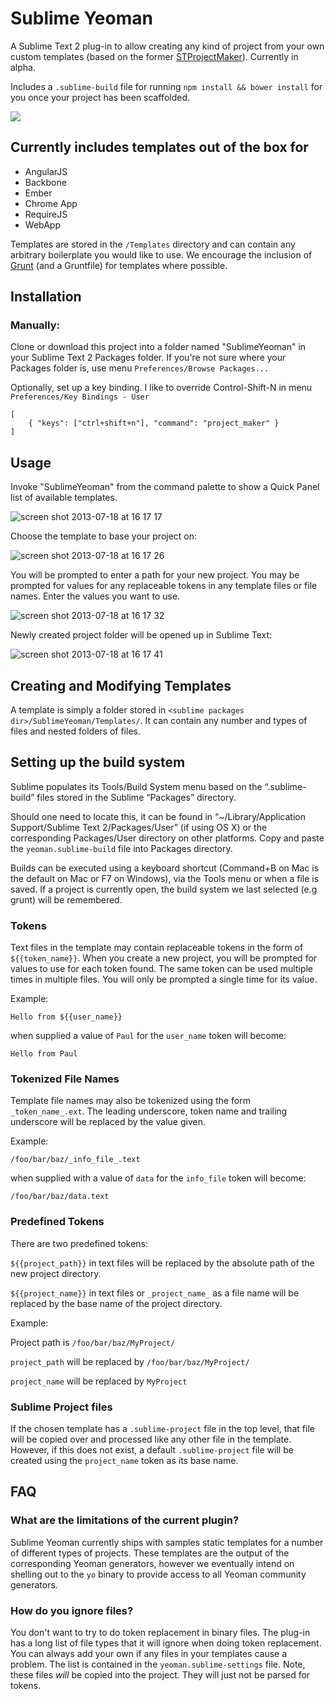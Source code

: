 Sublime Yeoman
===================

A Sublime Text 2 plug-in to allow creating any kind of project from your own custom templates (based on the former [STProjectMaker](https://github.com/bit101/STProjectMaker)). Currently in alpha.

Includes a `.sublime-build` file for running `npm install && bower install` for you once your project has been scaffolded.

![](https://f.cloud.github.com/assets/110953/819687/680e6e5e-efb6-11e2-869a-9ffedfb101e4.jpg)

## Currently includes templates out of the box for

* AngularJS
* Backbone
* Ember
* Chrome App
* RequireJS
* WebApp

Templates are stored in the `/Templates` directory and can contain any arbitrary boilerplate you would like to use. We encourage the inclusion of [Grunt](http://gruntjs.com) (and a Gruntfile) for templates where possible.


## Installation

### Manually:

Clone or download this project into a folder named "SublimeYeoman" in your Sublime Text 2 Packages folder. If you're not sure where your Packages folder is, use menu `Preferences/Browse Packages...`

Optionally, set up a key binding. I like to override Control-Shift-N in menu `Preferences/Key Bindings - User`

	[
		{ "keys": ["ctrl+shift+n"], "command": "project_maker" }
	]

## Usage

Invoke "SublimeYeoman" from the command palette to show a Quick Panel list of available templates.

![screen shot 2013-07-18 at 16 17 17](https://f.cloud.github.com/assets/110953/820070/4c290c7e-efbd-11e2-9a0c-2eb4b4425d75.png)

Choose the template to base your project on:

![screen shot 2013-07-18 at 16 17 26](https://f.cloud.github.com/assets/110953/820069/4c22802a-efbd-11e2-8eca-74712407b96a.png)


You will be prompted to enter a path for your new project. You may be prompted for values for any replaceable tokens in any template files or file names. Enter the values you want to use.

![screen shot 2013-07-18 at 16 17 32](https://f.cloud.github.com/assets/110953/820067/4c1b53fe-efbd-11e2-93d3-2fb66522021c.png)


Newly created project folder will be opened up in Sublime Text:

![screen shot 2013-07-18 at 16 17 41](https://f.cloud.github.com/assets/110953/820068/4c19005e-efbd-11e2-801e-0f2d5e9fd7f6.png)

## Creating and Modifying Templates

A template is simply a folder stored in `<sublime packages dir>/SublimeYeoman/Templates/`. It can contain any number and types of files and nested folders of files.

## Setting up the build system

Sublime populates its Tools/Build System menu based on the “.sublime-build” files stored in the Sublime “Packages” directory. 

Should one need to locate this, it can be found in “~/Library/Application Support/Sublime Text 2/Packages/User” (if using OS X) or the corresponding Packages/User directory on other platforms. Copy and paste the `yeoman.sublime-build` file into Packages directory.

Builds can be executed using a keyboard shortcut (Command+B on Mac is the default on Mac or F7 on Windows), via the Tools menu or when a file is saved. If a project is currently open, the build system we last selected (e.g grunt) will be remembered.

### Tokens

Text files in the template may contain replaceable tokens in the form of `${{token_name}}`. When you create a new project, you will be prompted for values to use for each token found. The same token can be used multiple times in multiple files. You will only be prompted a single time for its value.

Example:

	Hello from ${{user_name}}

when supplied a value of `Paul` for the `user_name` token will become:

	Hello from Paul

### Tokenized File Names

Template file names may also be tokenized using the form `_token_name_.ext`. The leading underscore, token name and trailing underscore will be replaced by the value given.

Example:

	/foo/bar/baz/_info_file_.text

when supplied with a value of `data` for the `info_file` token will become:

	/foo/bar/baz/data.text


### Predefined Tokens

There are two predefined tokens:

`${{project_path}}` in text files will be replaced by the absolute path of the new project directory.

`${{project_name}}` in text files or `_project_name_` as a file name will be replaced by the base name of the project directory.

Example:

Project path is `/foo/bar/baz/MyProject/`

`project_path` will be replaced by `/foo/bar/baz/MyProject/`

`project_name` will be replaced by `MyProject`

### Sublime Project files

If the chosen template has a `.sublime-project` file in the top level, that file will be copied over and processed like any other file in the template. However, if this does not exist, a default `.sublime-project` file will be created using the `project_name` token as its base name. 

## FAQ

### What are the limitations of the current plugin?

Sublime Yeoman currently ships with samples static templates for a number of different types of projects. These templates are the output of the corresponding Yeoman generators, however we eventually intend on shelling out to the `yo` binary to provide access to all Yeoman community generators.

### How do you ignore files?

You don't want to try to do token replacement in binary files. The plug-in has a long list of file types that it will ignore when doing token replacement. You can always add your own if any files in your templates cause a problem. The list is contained in the `yeoman.sublime-settings` file. Note, these files _will_ be copied into the project. They will just not be parsed for tokens.

